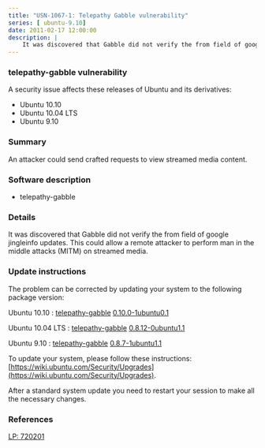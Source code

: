 ```yaml
---
title: "USN-1067-1: Telepathy Gabble vulnerability"
series: [ ubuntu-9.10]
date: 2011-02-17 12:00:00
description: |
    It was discovered that Gabble did not verify the from field of google jingleinfo updates. This could allow a remote attacker to perform man in the middle attacks (MITM) on streamed media. 
--- 
```

 
 


### telepathy-gabble vulnerability

A security issue affects these releases of Ubuntu and its derivatives:

* Ubuntu 10.10
* Ubuntu 10.04 LTS
* Ubuntu 9.10

### Summary

An attacker could send crafted requests to view streamed media content. 

### Software description

* telepathy-gabble 

### Details

It was discovered that Gabble did not verify the from field of google jingleinfo updates. This could allow a remote attacker to perform man in the middle attacks (MITM) on streamed media. 

### Update instructions

The problem can be corrected by updating your system to the following package version:

Ubuntu 10.10
 : [telepathy-gabble](https://launchpad.net/ubuntu/+source/telepathy-gabble) <span> [0.10.0-1ubuntu0.1](https://launchpad.net/ubuntu/+source/telepathy-gabble/0.10.0-1ubuntu0.1) </span> 

Ubuntu 10.04 LTS
 : [telepathy-gabble](https://launchpad.net/ubuntu/+source/telepathy-gabble) <span> [0.8.12-0ubuntu1.1](https://launchpad.net/ubuntu/+source/telepathy-gabble/0.8.12-0ubuntu1.1) </span> 

Ubuntu 9.10
 : [telepathy-gabble](https://launchpad.net/ubuntu/+source/telepathy-gabble) <span> [0.8.7-1ubuntu1.1](https://launchpad.net/ubuntu/+source/telepathy-gabble/0.8.7-1ubuntu1.1) </span> 

To update your system, please follow these instructions: [https://wiki.ubuntu.com/Security/Upgrades](https://wiki.ubuntu.com/Security/Upgrades).

After a standard system update you need to restart your session to make all the necessary changes. 

### References

 
 [LP: 720201](https://launchpad.net/bugs/720201)
 

